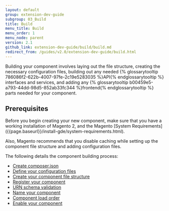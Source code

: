 ```yaml
---
layout: default
group: extension-dev-guide
subgroup: 03_Build
title: Build
menu_title: Build
menu_order: 1
menu_node: parent
version: 2.1
github_link: extension-dev-guide/build/build.md
redirect_from: /guides/v2.0/extension-dev-guide/build.html
---
```


Building your component involves laying out the file structure, creating the necessary configuration files, building out any needed {% glossarytooltip 786086f2-622b-4007-97fe-2c19e5283035 %}API{% endglossarytooltip %} interfaces and services, and adding any {% glossarytooltip b00459e5-a793-44dd-98d5-852ab33fc344 %}frontend{% endglossarytooltip %} parts needed for your component.

<h2 id="create-component-basics">Prerequisites</h2>
Before you begin creating your new component, make sure that you have a working installation of Magento 2, and the Magento [System Requirements]({{page.baseurl}}/install-gde/system-requirements.html).

Also, Magento recommends that you disable caching while setting up the component file structure and adding configuration files.

The following details the component building process:

*	[Create composer.json]({{page.baseurl}}/extension-dev-guide/build/composer-integration.html)
*	[Define your configuration files]({{page.baseurl}}/extension-dev-guide/build/required-configuration-files.html)
*	[Create your component file structure]({{page.baseurl}}/extension-dev-guide/build/module-file-structure.html)
*	[Register your component]({{page.baseurl}}/extension-dev-guide/build/component-registration.html)
*	[URN schema validation]({{page.baseurl}}/extension-dev-guide/build/XSD-XML-validation.html)
*	[Name your component]({{page.baseurl}}/extension-dev-guide/build/create_component.html)
*	[Component load order]({{page.baseurl}}/extension-dev-guide/build/module-load-order.html)
*	[Enable your component]({{page.baseurl}}/extension-dev-guide/build/enable-module.html)

